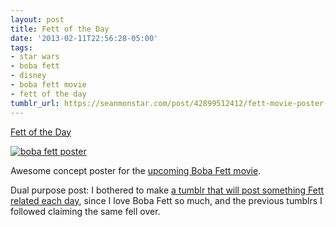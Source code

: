 ```yaml
---
layout: post
title: Fett of the Day
date: '2013-02-11T22:56:28-05:00'
tags:
- star wars
- boba fett
- disney
- boba fett movie
- fett of the day
tumblr_url: https://seanmonstar.com/post/42899512412/fett-movie-poster-concept
---
```

[Fett of the Day](http://fettoftheday.tumblr.com/post/42891626975/fett-movie-poster-concept)  

[![boba fett poster](https://64.media.tumblr.com/0a6a1cd7e0d0980bc5d9d4c9175ea223/tumblr_mi34v025nJ1s5fw8bo1_1280.jpg)](http://fettoftheday.tumblr.com/post/42891626975/fett-movie-poster-concept)

Awesome concept poster for the [upcoming Boba Fett movie](http://seanmonstar.com/blog/2013-02-06-a-boba-fett-film/).

Dual purpose post: I bothered to make [a tumblr that will post something Fett related each day](http://fettoftheday.tumblr.com/), since I love Boba Fett so much, and the previous tumblrs I followed claiming the same fell over.

